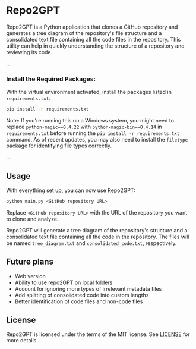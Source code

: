 # Repo2GPT
Repo2GPT is a Python application that clones a GitHub repository and generates a tree diagram of the repository's file structure and a consolidated text file containing all the code files in the repository. This utility can help in quickly understanding the structure of a repository and reviewing its code. 

...

### Install the Required Packages:

With the virtual environment activated, install the packages listed in `requirements.txt`:

```bash
pip install -r requirements.txt
```

Note: If you're running this on a Windows system, you might need to replace `python-magic==0.4.22` with `python-magic-bin==0.4.14` in `requirements.txt` before running the `pip install -r requirements.txt` command. As of recent updates, you may also need to install the `filetype` package for identifying file types correctly.

...

## Usage

With everything set up, you can now use Repo2GPT:

```bash
python main.py <GitHub repository URL>
```

Replace `<GitHub repository URL>` with the URL of the repository you want to clone and analyze. 

Repo2GPT will generate a tree diagram of the repository's structure and a consolidated text file containing all the code in the repository. The files will be named `tree_diagram.txt` and `consolidated_code.txt`, respectively.

## Future plans

* Web version
* Ability to use repo2GPT on local folders
* Account for ignoring more types of irrelevant metadata files
* Add splitting of consolidated code into custom lengths
* Better identification of code files and non-code files

## License

Repo2GPT is licensed under the terms of the MIT license. See [LICENSE](LICENSE) for more details.



